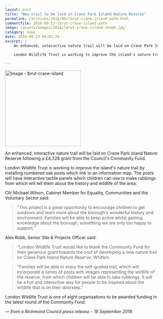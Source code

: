 ```yaml
---
layout: post
title: "New trail to be laid in Crane Park Island Nature Reserve"
permalink: /archives/2018/09/lbrut-crane-island-path.html
commentfile: 2018-09-23-lbrut-crane-island-path
image: /assets/images/2018/lbrut-crane-island-thumb.jpg"
category: news
date: 2018-09-23 09:01:24
excerpt: |
    An enhanced, interactive nature trail will be laid on Crane Park Island Nature Reserve following a &pound;4,228 grant from the Council's Community Fund.

    London Wildlife Trust is working to improve the island's nature trail by installing numbered oak posts which link to an information map. The posts will have interactive tactile panels which children can use to make rubbings from which will tell them about the history and wildlife of the area.

---
```

<a href="/assets/images/2018/lbrut-crane-island.jpg" title="Click for a larger image"><img src="/assets/images/2018/lbrut-crane-island-thumb.jpg" width="250" alt="Image - lbrut-crane-island"  class="photo right"/></a>

An enhanced, interactive nature trail will be laid on Crane Park Island Nature Reserve following a &pound;4,228 grant from the Council's Community Fund.

London Wildlife Trust is working to improve the island's nature trail by installing numbered oak posts which link to an information map. The posts will have interactive tactile panels which children can use to make rubbings from which will tell them about the history and wildlife of the area.

Cllr Michael Wilson, Cabinet Member for Equality, Communities and the Voluntary Sector said:

> "This project is a great opportunity to encourage children to get outdoors and learn more about the borough's wonderful history and environment. Families will be able to keep active whilst gaining knowledge about the borough, something we are only too happy to support."


Alex Robb, Senior Site & Projects Officer said:

> "London Wildlife Trust would like to thank the Community Fund for their generous grant towards the cost of developing a new nature trail on Crane Park Island Nature Reserve, Whitton.


> "Families will be able to enjoy the self-guided trail, which will incorporate a series of posts with images representing the wildlife of the reserve, from which children will be able to take rubbings. It will be a fun and interactive way for people to be inspired about the wildlife that is on their doorstep."


London Wildlife Trust is one of eight organisations to be awarded funding in the latest round of the Community Fund.

<cite>&mdash; from a Richmond Council press release - 18 September 2018</cite>
